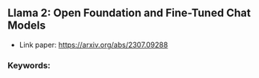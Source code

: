 ## Llama 2: Open Foundation and Fine-Tuned Chat Models
- Link paper: https://arxiv.org/abs/2307.09288

### Keywords:



